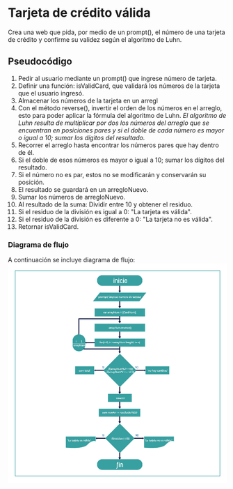 # Tarjeta de crédito válida
Crea una web que pida, por medio de un prompt(), el número de una tarjeta de crédito
 y confirme su validez según el algoritmo de Luhn.

## Pseudocódigo
1. Pedir al usuario mediante un prompt() que ingrese número de tarjeta.
2. Definir una función: isValidCard, que validará los números de la tarjeta
   que el usuario ingresó.
3. Almacenar los números de la tarjeta en un arregl
4. Con el método reverse(), invertir el orden de los números en el arreglo,
   esto para poder aplicar la fórmula del algoritmo de Luhn.
   *El algoritmo de Luhn resulta de multiplicar por dos los números del arreglo
   que se encuentran en posiciones pares y si el doble de cada número es mayor
   o igual a 10; sumar los dígitos del resultado.*
5. Recorrer el arreglo hasta encontrar los números pares que hay dentro de él.
6. Si el doble de esos números es mayor o igual a 10; sumar los dígitos del
   resultado.
7. Si el número no es par, estos no se modificarán y conservarán su posición.
8. El resultado se guardará en un arregloNuevo.
9. Sumar los números de arregloNuevo.
10. Al resultado de la suma: Dividir entre 10 y obtener el residuo.
11. Si el residuo de la división es igual a 0: "La tarjeta es válida".
12. Si el residuo de la división es diferente a 0: "La tarjeta no es válida".
13. Retornar isValidCard.

### Diagrama de flujo
A continuación se incluye diagrama de flujo:
![tarjeta valida](./assets/images/tarjeta-valida.jpg)
